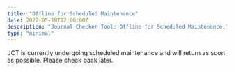 ```yaml
---
title: "Offline for Scheduled Maintenance"
date: 2022-05-10T12:00:00Z
description: "Journal Checker Tool: Offline for Scheduled Maintenance."
type: "minimal"
---
```


JCT is currently undergoing scheduled maintenance and will return as soon as possible.  Please check back later.